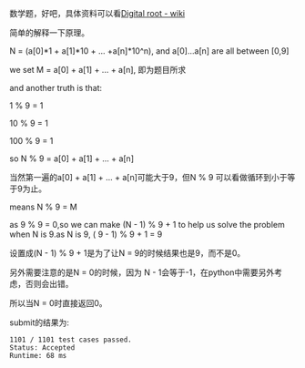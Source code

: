 数学题，好吧，具体资料可以看[Digital root - wiki](https://en.wikipedia.org/wiki/Digital_root)

简单的解释一下原理。

N = (a[0]*1 + a[1]*10 + ... +a[n]*10^n), and a[0]...a[n] are all between [0,9]

we set M = a[0] + a[1] + ... + a[n], 即为题目所求

and another truth is that:

1 % 9 = 1

10 % 9 = 1

100 % 9 = 1

so N % 9 = a[0] + a[1] + ... + a[n]

当然第一遍的a[0] + a[1] + ... + a[n]可能大于9，但N % 9 可以看做循环到小于等于9为止。

means N % 9 = M

as 9 % 9 = 0,so we can make (N - 1) % 9 + 1 to help us
solve the problem when N is 9.as N is 9, ( 9 - 1) % 9 + 1 = 9

设置成(N - 1) % 9 + 1是为了让N = 9的时候结果也是9，而不是0。

另外需要注意的是N = 0的时候，因为 N - 1会等于-1，在python中需要另外考虑，否则会出错。

所以当N = 0时直接返回0。

submit的结果为:
```
1101 / 1101 test cases passed.
Status: Accepted
Runtime: 68 ms
```

